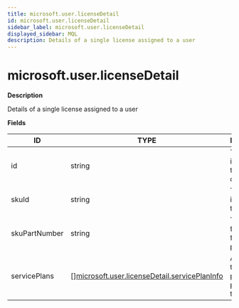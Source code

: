 ```yaml
---
title: microsoft.user.licenseDetail
id: microsoft.user.licenseDetail
sidebar_label: microsoft.user.licenseDetail
displayed_sidebar: MQL
description: Details of a single license assigned to a user
---
```


# microsoft.user.licenseDetail

**Description**

Details of a single license assigned to a user

**Fields**

| ID            | TYPE                                                                                                      | DESCRIPTION                                                       |
| ------------- | --------------------------------------------------------------------------------------------------------- | ----------------------------------------------------------------- |
| id            | string                                                                                                    | The unique identifier for the license detail object               |
| skuId         | string                                                                                                    | The unique identifier for the SKU.                                |
| skuPartNumber | string                                                                                                    | The unique, friendly name for the product.                        |
| servicePlans  | &#91;&#93;[microsoft.user.licenseDetail.servicePlanInfo](microsoft.user.licensedetail.serviceplaninfo.md) | A collection of the service plans that are provided with the SKU. |
